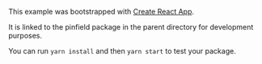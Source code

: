This example was bootstrapped with [Create React App](https://github.com/facebook/create-react-app).

It is linked to the pinfield package in the parent directory for development purposes.

You can run `yarn install` and then `yarn start` to test your package.
